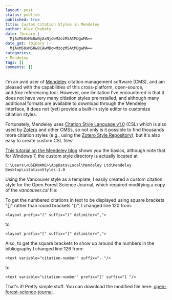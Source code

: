 ```yaml
---
layout: post
status: publish
published: true
title: Custom Citation Styles in Mendeley
author: Alex Chubaty
date: !binary |-
  MjAxMS0xMS0wNyAxNjowMzozMSAtMDgwMA==
date_gmt: !binary |-
  MjAxMS0xMS0wOCAwMDowMzozMSAtMDgwMA==
categories:
- Mendeley
tags: []
comments: []
---
```


I'm an avid user of <a href="http://www.mendeley.com/">Mendeley</a> citation management software (CMS), and am pleased with the capabilities of this cross-platform, open-source, and *free* referencing tool. However, one limitation I've encountered is that it does not have very many citiation styles preinstalled, and although many additional formats are available to download through the Mendeley interface, it does not (yet) provide a built-in style editor to customize citiation styles.

Fortunately, Mendeley uses <a href="http://citationstyles.org/">Citation Style Language v1.0</a> (CSL) which is also used by <a href="http://www.zotero.org/">Zotero</a> and other CMSs, so not only is it possible to find thousands more citiation styles (e.g., using the <a href="http://www.zotero.org/styles">Zotero Style Repository</a>), but it's also easy to create custom CSL files!

<a href="http://www.mendeley.com/blog/research-tutorials/howto-edit-citation-styles-for-use-in-mendeley/">This tutorial on the Mendeley blog</a> shows you the basics, although note that for Windows 7, the custom style directory is actually located at

```
C:\Users\<USERNAME>\AppData\Local\Mendeley Ltd\Mendeley Desktop\citationStyles-1.0
```

Using the Vancouver style as a template, I easily created a custom citation style for the Open Forest Science Journal, which required modifying a copy of the *vancouver.csl* file:

To get the numbered citations in text to be displayed using square brackets "[]" rather than round brackets "()", I changed line 120 from:

```
<layout prefix="(" suffix=")" delimiter=",">
```

to

```
<layout prefix="[" suffix="]" delimiter=",">
```

Also, to get the square brackets to show up around the numbers in the bibliography I changed line 126 from:

```
<text variable="citation-number" suffix=". "/>
```

to

```
<text variable="citation-number" prefix="[" suffix="] "/>
```

That's it! Pretty simple stuff. You can download the modified file here: <a href="/uploads/2011/11/open-forest-science-journal.csl">open-forest-science-journal</a>.
